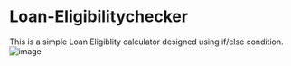 # Loan-Eligibilitychecker
This is a simple Loan Eligiblity calculator designed using if/else condition.
![image](https://user-images.githubusercontent.com/100954256/208247344-9cfb82df-45b5-436b-a856-93bed7d41568.png)